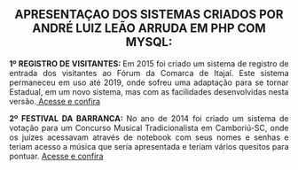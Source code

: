 <html>
<body><h2 align=center> APRESENTAÇAO DOS SISTEMAS CRIADOS POR ANDRÉ LUIZ LEÃO ARRUDA EM PHP COM MYSQL: </h2>
<p align=justify><b> 1º REGISTRO DE VISITANTES: </b>Em 2015 foi criado um sistema de registro de entrada dos visitantes ao Fórum da Comarca de Itajaí. Este sistema permaneceu em uso até 2019, onde sofreu uma adaptação para se tornar Estadual, em um novo sistema, mas com as facilidades desenvolvidas nesta versão.<a href="visitantes"> Acesse e confira </a></p>
<p align=justify><b> 2º FESTIVAL DA BARRANCA: </b>No ano de 2014 foi criado um sistema de votação para um Concurso Musical Tradicionalista em Camboriú-SC, onde os juízes acessavam através de notebook com seus nomes e senhas e teriam acesso a música que seria apresentada e teriam vários quesitos para pontuar. <a href="barranca"> Acesse e confira </a></p></p>
</html>
